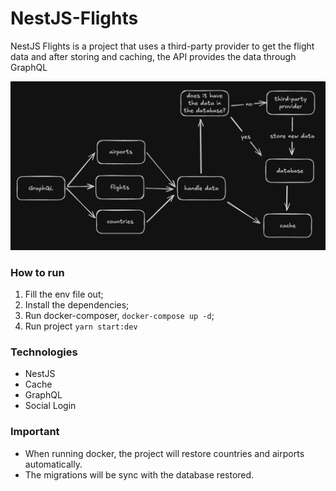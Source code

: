 # NestJS-Flights

NestJS Flights is a project that uses a third-party provider to get the flight data and after storing and caching, the API provides the data through GraphQL

![Preview](https://github.com/henriqueweiand/nestjs-flights/blob/master/assets/overview.png)

### How to run

1. Fill the env file out;
2. Install the dependencies;
3. Run docker-composer, `docker-compose up -d`;
4. Run project `yarn start:dev`

### Technologies

- NestJS
- Cache
- GraphQL
- Social Login

### Important

- When running docker, the project will restore countries and airports automatically.
- The migrations will be sync with the database restored.
